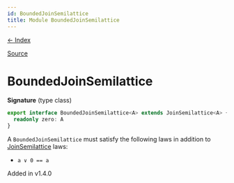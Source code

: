 ```yaml
---
id: BoundedJoinSemilattice
title: Module BoundedJoinSemilattice
---
```


[← Index](.)

[Source](https://github.com/gcanti/fp-ts/blob/master/src/BoundedJoinSemilattice.ts)

# BoundedJoinSemilattice

**Signature** (type class)

```ts
export interface BoundedJoinSemilattice<A> extends JoinSemilattice<A> {
  readonly zero: A
}
```

A `BoundedJoinSemilattice` must satisfy the following laws in addition to [JoinSemilattice](./JoinSemilattice.md) laws:

- `a ∨ 0 == a`

Added in v1.4.0
